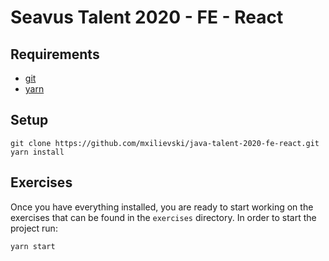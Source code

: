 # Seavus Talent 2020 - FE - React

## Requirements

* [git][git]
* [yarn][yarn]

## Setup
```
git clone https://github.com/mxilievski/java-talent-2020-fe-react.git
yarn install
```

## Exercises

Once you have everything installed, you are ready to start working on the exercises that can be found in 
the `exercises` directory.
In order to start the project run:
```
yarn start
```

[yarn]: https://yarnpkg.com/
[git]: https://git-scm.com/
